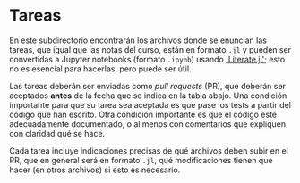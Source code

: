 # Tareas

En este subdirectorio encontrarán los archivos donde se enuncian las tareas, que igual que las notas del curso, están en formato `.jl` y pueden ser convertidas a Jupyter notebooks (formato `.ipynb`) usando ['Literate.jl'](https://github.com/fredrikekre/Literate.jl); esto no es esencial para hacerlas, pero puede ser útil.

Las tareas deberán ser enviadas como *pull requests* (PR), que deberán ser aceptados **antes** de la fecha que se indica en la tabla abajo. Una condición importante para que su tarea sea aceptada es que pase los tests a partir del código que han escrito. Otra condición importante es que el código esté adecuadamente documentado, o al menos con comentarios que expliquen con claridad qué se hace.

Cada tarea incluye indicaciones precisas de qué archivos deben subir en el PR, que en general será en formato `.jl`, qué modificaciones tienen que hacer (en otros archivos) si esto es necesario.


<!-- ## Fechas de entrega

|                   | Aceptación del PR  |         Estado         |
|:------------------|:------------------:|:----------------------:|
|        Tarea 1    |  14/10/2023        | Abierta    |
| | | -->
